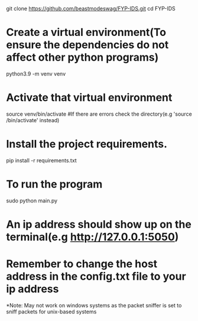 git clone https://github.com/beastmodeswag/FYP-IDS.git
cd FYP-IDS

# Create a virtual environment(To ensure the dependencies do not affect other python programs)
python3.9 -m venv venv

# Activate that virtual environment
source venv/bin/activate #If there are errors check the directory(e.g 'source /bin/activate' instead)

# Install the project requirements.
pip install -r requirements.txt

# To run the program
sudo python main.py

# An ip address should show up on the terminal(e.g http://127.0.0.1:5050)


# Remember to change the host address in the config.txt file to your ip address


*Note: May not work on windows systems as the packet sniffer is set to sniff packets for unix-based systems

